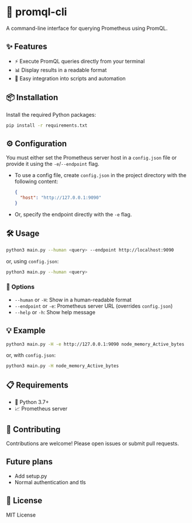 # 🚀 promql-cli

A command-line interface for querying Prometheus using PromQL.

## ✨ Features

- ⚡ Execute PromQL queries directly from your terminal
- 📊 Display results in a readable format
- 🤖 Easy integration into scripts and automation

## 📦 Installation

Install the required Python packages:

```bash
pip install -r requirements.txt
```

## ⚙️ Configuration

You must either set the Prometheus server host in a `config.json` file or provide it using the `-e`/`--endpoint` flag.

- To use a config file, create `config.json` in the project directory with the following content:
  ```json
  {
    "host": "http://127.0.0.1:9090"
  }
  ```
- Or, specify the endpoint directly with the `-e` flag.

## 🛠️ Usage

```bash
python3 main.py --human <query> --endpoint http://localhost:9090
```
or, using `config.json`:
```bash
python3 main.py --human <query>
```

### 📝 Options

- `--human` or `-H`: Show in a human-readable format
- `--endpoint` or `-e`: Prometheus server URL (overrides `config.json`)
- `--help` or `-h`: Show help message

## 💡 Example

```bash
python3 main.py -H -e http://127.0.0.1:9090 node_memory_Active_bytes
```
or, with `config.json`:
```bash
python3 main.py -H node_memory_Active_bytes
```

## 📋 Requirements

- 🐍 Python 3.7+
- 📈 Prometheus server

## 🤝 Contributing

Contributions are welcome! Please open issues or submit pull requests.

## Future plans

- Add setup.py
- Normal authentication and tls

## 📄 License

MIT License